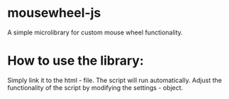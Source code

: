 # mousewheel-js

 A simple microlibrary for custom mouse wheel functionality.

 # How to use the library:

 Simply link it to the html - file. The script will run automatically.
 Adjust the functionality of the script by modifying the settings - object.

